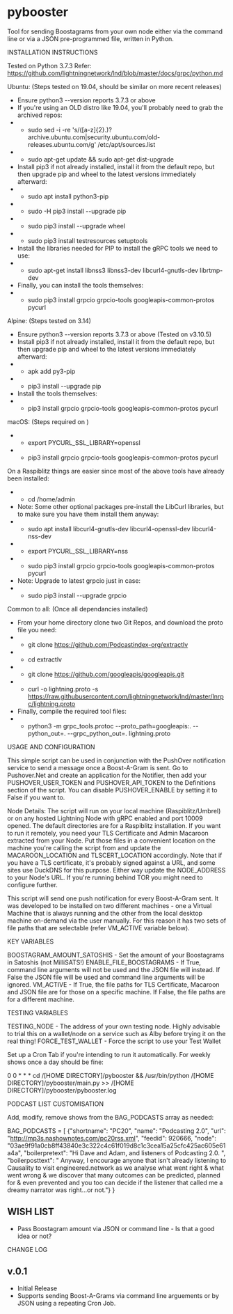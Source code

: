 # pybooster
Tool for sending Boostagrams from your own node either via the command line or via a JSON pre-programmed file, written in Python.

INSTALLATION INSTRUCTIONS

Tested on Python 3.7.3
Refer: https://github.com/lightningnetwork/lnd/blob/master/docs/grpc/python.md

Ubuntu: (Steps tested on 19.04, should be similar on more recent releases)
- Ensure python3 --version reports 3.7.3 or above
- If you're using an OLD distro like 19.04, you'll probably need to grab the archived repos:
- - sudo sed -i -re 's/([a-z]{2}\.)?archive.ubuntu.com|security.ubuntu.com/old-releases.ubuntu.com/g' /etc/apt/sources.list
- - sudo apt-get update && sudo apt-get dist-upgrade
- Install pip3 if not already installed, install it from the default repo, but then upgrade pip and wheel to the latest versions immediately afterward:
- - sudo apt install python3-pip
- - sudo -H pip3 install --upgrade pip
- - sudo pip3 install --upgrade wheel
- - sudo pip3 install testresources setuptools
- Install the libraries needed for PIP to install the gRPC tools we need to use:
- - sudo apt-get install libnss3 libnss3-dev libcurl4-gnutls-dev librtmp-dev
- Finally, you can install the tools themselves:
- - sudo pip3 install grpcio grpcio-tools googleapis-common-protos pycurl

Alpine: (Steps tested on 3.14)
- Ensure python3 --version reports 3.7.3 or above (Tested on v3.10.5)
- Install pip3 if not already installed, install it from the default repo, but then upgrade pip and wheel to the latest versions immediately afterward:
- - apk add py3-pip
- - pip3 install --upgrade pip
- Install the tools themselves:
- - pip3 install grpcio grpcio-tools googleapis-common-protos pycurl

macOS: (Steps required on )
- - export PYCURL_SSL_LIBRARY=openssl
- - pip3 install grpcio grpcio-tools googleapis-common-protos pycurl


On a Raspiblitz things are easier since most of the above tools have already been installed:
- - cd /home/admin
- Note: Some other optional packages pre-install the LibCurl libraries, but to make sure you have them install them anyway:
- - sudo apt install libcurl4-gnutls-dev libcurl4-openssl-dev libcurl4-nss-dev
- - export PYCURL_SSL_LIBRARY=nss
- - sudo pip3 install grpcio grpcio-tools googleapis-common-protos pycurl
- Note: Upgrade to latest grpcio just in case:
- - sudo pip3 install --upgrade grpcio

Common to all: (Once all dependancies installed)
- From your home directory clone two Git Repos, and download the proto file you need:
- - git clone https://github.com/Podcastindex-org/extractlv
- - cd extractlv
- - git clone https://github.com/googleapis/googleapis.git
- - curl -o lightning.proto -s https://raw.githubusercontent.com/lightningnetwork/lnd/master/lnrpc/lightning.proto
- Finally, compile the required tool files:
- - python3 -m grpc_tools.protoc --proto_path=googleapis:. --python_out=. --grpc_python_out=. lightning.proto

USAGE AND CONFIGURATION

This simple script can be used in conjunction with the PushOver notification service to send a message once a Boost-A-Gram is sent. Go to Pushover.Net and create an application for the Notifier, then add your PUSHOVER_USER_TOKEN and PUSHOVER_API_TOKEN to the Definitions section of the script. You can disable PUSHOVER_ENABLE by setting it to False if you want to.

Node Details: The script will run on your local machine (Raspiblitz/Umbrel) or on any hosted Lightning Node with gRPC enabled and port 10009 opened. The default directories are for a Raspiblitz installation. If you want to run it remotely, you need your TLS Certificate and Admin Macaroon extracted from your Node. Put those files in a convenient location on the machine you're calling the script from and update the MACAROON_LOCATION and TLSCERT_LOCATION accordingly. Note that if you have a TLS certificate, it's probably signed against a URL, and some sites use DuckDNS for this purpose. Either way update the NODE_ADDRESS to your Node's URL. If you're running behind TOR you might need to configure further.

This script will send one push notification for every Boost-A-Gram sent. It was developed to be installed on two different machines - one a Virtual Machine that is always running and the other from the local desktop machine on-demand via the user manually. For this reason it has two sets of file paths that are selectable (refer VM_ACTIVE variable below).

KEY VARIABLES

BOOSTAGRAM_AMOUNT_SATOSHIS - Set the amount of your Boostagrams in Satoshis (not MilliSATS!)
ENABLE_FILE_BOOSTAGRAMS - If True, command line arguments will not be used and the JSON file will instead. If False the JSON file will be used and command line arguments will be ignored.
VM_ACTIVE - If True, the file paths for TLS Certificate, Macaroon and JSON file are for those on a specific machine. If False, the file paths are for a different machine.

TESTING VARIABLES

TESTING_NODE - The address of your own testing node. Highly advisable to trial this on a wallet/node on a service such as Alby before trying it on the real thing!
FORCE_TEST_WALLET - Force the script to use your Test Wallet


Set up a Cron Tab if you're intending to run it automatically. For weekly shows once a day should be fine:

0 0 * * * cd /[HOME DIRECTORY]/pybooster && /usr/bin/python /[HOME DIRECTORY]/pybooster/main.py >> /[HOME DIRECTORY]/pybooster/pybooster.log

PODCAST LIST CUSTOMISATION

Add, modify, remove shows from the BAG_PODCASTS array as needed:

BAG_PODCASTS = [
                {"shortname": "PC20",
                "name": "Podcasting 2.0",
                "url": "http://mp3s.nashownotes.com/pc20rss.xml",
                "feedid": 920666,
                "node": "03ae9f91a0cb8ff43840e3c322c4c61f019d8c1c3cea15a25cfc425ac605e61a4a",
                "boilerpretext": "Hi Dave and Adam, and listeners of Podcasting 2.0. ",
                "boilerposttext": " Anyway, I encourage anyone that isn't already listening to Causality to visit engineered.network as we analyse what went right & what went wrong & we discover that many outcomes can be predicted, planned for & even prevented and you too can decide if the listener that called me a dreamy narrator was right…or not."}
              }


WISH LIST
-------
* Pass Boostagram amount via JSON or command line - Is that a good idea or not?



CHANGE LOG

v.0.1
-------
* Initial Release
* Supports sending Boost-A-Grams via command line arguements or by JSON using a repeating Cron Job.
